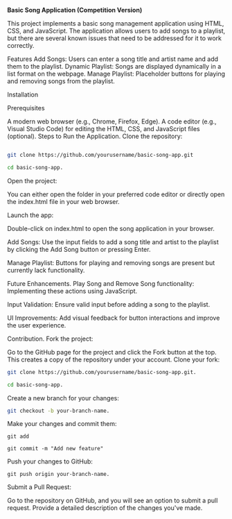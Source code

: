 ******Basic Song Application (Competition Version)******



This project implements a basic song management application using HTML, CSS, and JavaScript. The application allows users to add songs to a playlist, but there are several known issues that need to be addressed for it to work correctly.

Features
Add Songs: Users can enter a song title and artist name and add them to the playlist.
Dynamic Playlist: Songs are displayed dynamically in a list format on the webpage.
Manage Playlist: Placeholder buttons for playing and removing songs from the playlist.

Installation

Prerequisites

A modern web browser (e.g., Chrome, Firefox, Edge).
A code editor (e.g., Visual Studio Code) for editing the HTML, CSS, and JavaScript files (optional).
Steps to Run the Application.
Clone the repository:

```bash

git clone https://github.com/yourusername/basic-song-app.git

cd basic-song-app.
```
Open the project:

You can either open the folder in your preferred code editor or directly open the index.html file in your web browser.

Launch the app:

Double-click on index.html to open the song application in your browser.


Add Songs: Use the input fields to add a song title and artist to the playlist by clicking the Add Song button or pressing Enter.

Manage Playlist: Buttons for playing and removing songs are present but currently lack functionality.

Future Enhancements.
Play Song and Remove Song functionality: Implementing these actions using JavaScript.

Input Validation: Ensure valid input before adding a song to the playlist.

UI Improvements: Add visual feedback for button interactions and improve the user experience.

Contribution.
Fork the project:

Go to the GitHub page for the project and click the Fork button at the top.
This creates a copy of the repository under your account.
Clone your fork:
```bash
git clone https://github.com/yourusername/basic-song-app.git.

cd basic-song-app.
```
Create a new branch for your changes:
```bash
git checkout -b your-branch-name.
```
Make your changes and commit them:
```
git add
```
```
git commit -m "Add new feature"
```

Push your changes to GitHub:
```
git push origin your-branch-name.
```

Submit a Pull Request:


Go to the repository on GitHub, and you will see an option to submit a pull request. Provide a detailed description of the changes you've made.